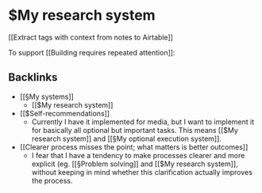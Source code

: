 # $My research system
[[Extract tags with context from notes to Airtable]]

To support [[Building requires repeated attention]]:
<!-- #Life #p1 -->

## Backlinks
* [[§My systems]]
	* [[$My research system]]
* [[$Self-recommendations]]
	* Currently I have it implemented for media, but I want to implement it for basically all optional but important tasks. This means [[$My research system]] and [[§My optional execution system]].
* [[Clearer process misses the point; what matters is better outcomes]]
	* I fear that I have a tendency to make processes clearer and more explicit (eg. [[§Problem solving]] and [[$My research system]], without keeping in mind whether this clarification actually improves the process.

<!-- {BearID:E1473E11-220F-4B29-AA64-323E0AD74570-15756-0000130324C48A97} -->
